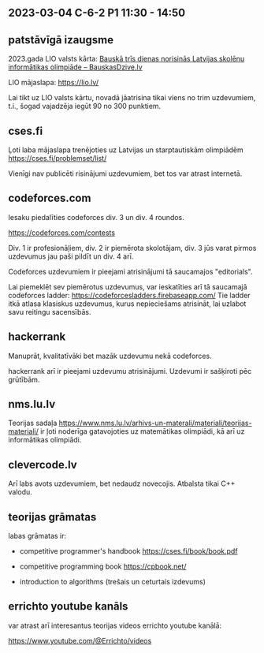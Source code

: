 ## 2023-03-04 C-6-2 P1 11:30 - 14:50

## patstāvīgā izaugsme

2023.gada LIO valsts kārta: [Bauskā trīs dienas norisinās Latvijas skolēnu informātikas olimpiāde &#8211; BauskasDzive.lv](https://bauskasdzive.lv/bauska-tris-dienas-norisinas-latvijas-skolenu-informatikas-olimpiade/)

LIO mājaslapa: https://lio.lv/

Lai tikt uz LIO valsts kārtu, novadā jāatrisina tikai viens no trim uzdevumiem, t.i., šogad vajadzēja iegūt 90 no 300 punktiem.

## cses.fi

Ļoti laba mājaslapa trenējoties uz Latvijas un starptautiskām olimpiādēm https://cses.fi/problemset/list/

Vienīgi nav publicēti risinājumi uzdevumiem, bet tos var atrast internetā.

## codeforces.com

Iesaku piedalīties codeforces div. 3 un div. 4 roundos.

https://codeforces.com/contests

Div. 1 ir profesionāļiem, div. 2 ir piemērota skolotājam, div. 3 jūs varat pirmos uzdevumus jau paši pildīt un div. 4 arī.

Codeforces uzdevumiem ir pieejami atrisinājumi tā saucamajos "editorials".

Lai piemeklēt sev piemērotus uzdevumus, var ieskatīties arī tā saucamajā codeforces ladder: https://codeforcesladders.firebaseapp.com/ Tie ladder itkā atlasa klasiskus uzdevumus, kurus nepieciešams atrisināt, lai uzlabot savu reitingu sacensībās.

## hackerrank

Manuprāt, kvalitatīvāki bet mazāk uzdevumu nekā codeforces.

hackerrank arī ir pieejami uzdevumu atrisinājumi. Uzdevumi ir sašķiroti pēc grūtībām. 

## nms.lu.lv

Teorijas sadaļa https://www.nms.lu.lv/arhivs-un-materali/materiali/teorijas-materiali/ ir ļoti noderīga gatavojoties uz matemātikas olimpiādi, kā arī uz informātikas olimpiādi.

## clevercode.lv

Arī labs avots uzdevumiem, bet nedaudz novecojis. Atbalsta tikai C++ valodu.

## teorijas grāmatas

labas grāmatas ir:

- competitive programmer's handbook https://cses.fi/book/book.pdf

- competitive programming book https://cpbook.net/

- introduction to algorithms (trešais un ceturtais izdevums)

## errichto youtube kanāls

var atrast arī interesantus teorijas videos errichto youtube kanālā:

https://www.youtube.com/@Errichto/videos
